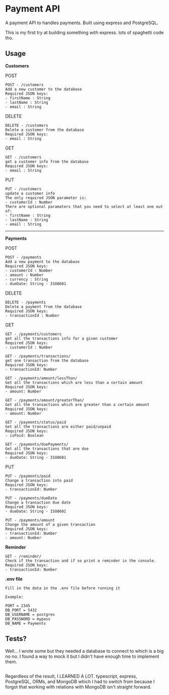 # Payment API

A payment API to handles payments. Built using express and PostgreSQL.

This is my first try at building something with express. lots of spaghetti code tho.

## Usage
**Customers**

POST
``` 
POST - /customers
Add a new customer to the database
Required JSON keys:
- firstName : String
- lastName : String
- email : String
```

DELETE

```
DELETE - /customers
Delete a customer from the database
Required JSON keys:
- email : String
```

GET

```
GET - /customers
get a customer info from the database
Required JSON keys:
- email : String
```
PUT

```
PUT - /customers
update a customer info
The only required JSON parameter is:
- customerId : Number
There are optional paramaters that you need to select at least one out of:
- firstName : String
- lastName : String
- email : String
```

---

**Payments**

POST
``` 
POST - /payments
Add a new payment to the database
Required JSON keys:
- customerId : Number
- amount : Number
- currency : String
- dueDate: String - ISO8601
```

DELETE

```
DELETE - /payments
Delete a payment from the database
Required JSON keys:
- transactionId : Number
```
GET

```
GET - /payments/customers
get all the transactions info for a given customer
Required JSON keys:
- customerId : Number
```

```
GET - /payments/transactions/
get one transaction from the database
Required JSON keys:
- transactionId: Number
```

```
GET - /payments/amount/lessThan/
Get all the transactions which are less than a certain amount
Required JSON keys:
- amount: Number
```

```
GET - /payments/amount/greaterThan/
Get all the transactions which are greater than a certain amount
Required JSON keys:
- amount: Number
```

```
GET - /payments/status/paid
Get all the transactions are either paid/unpaid
Required JSON keys:
- isPaid: Boolean
```

```
GET - /payments/duePayments/
Get all the transactions that are due
Required JSON keys:
- dueDate: String - ISO8601
```



PUT

```
PUT - /payments/paid
Change a transaction into paid
Required JSON keys:
- transactionId: Number
```

```
PUT - /payments/dueDate
Change a transaction due date
Required JSON keys:
- dueDate: String - ISO8601
```
```
PUT - /payments/amount
Change the amount of a given transaction
Required JSON keys:
- transactionId: Number
- amount: Number
```

**Reminder**

```
GET - /reminder/
Check if the transaction and if so print a reminder in the console.
Required JSON keys:
- transactionId: Number
```

**.env file**
```
Fill in the data in the .env file before running it

Example:

PORT = 2345
DB_PORT = 5432
DB_USERNAME = postgres
DB_PASSWORD = mypass
DB_NAME = Payments

```

## Tests?
Well... I wrote some but they needed a database to connect to which is a big no no. I found a way to mock it but I didn't have enough time to implement them.

##
Regardless of the result, I LEARNED A LOT. typescript, express, PostgreSQL, ORMs, and MongoDB which I had to switch from because I forgot that working with relations with MongoDB isn't straight forward.
 
